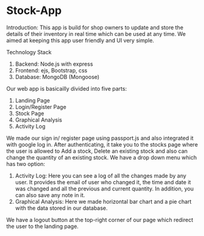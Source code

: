 # Stock-App

Introduction: This app is build for shop owners to update and store the details of their inventory in real time which can be used at any time.
We aimed at keeping this app user friendly and UI very simple.

Technology Stack
1. Backend: Node.js with express
2. Frontend: ejs, Bootstrap, css
3. Database: MongoDB (Mongoose)

Our web app is basicailly divided into five parts:
1. Landing Page
2. Login/Register Page
3. Stock Page
4. Graphical Analysis
5. Activity Log

We made our sign in/ register page using passport.js and also integrated it with google log in.
After authenticating, it take you to the stocks page where the user is allowed to Add a stock, Delete an existing stock and also can 
change the quantity of an existing stock.
We have a drop down menu which has two option: 
1. Activity Log: Here you can see a log of all the changes made by any user. It provides the email of user who changed it, the time and date it
was changed and all the previous and current quantity. In addition, you can also save any note in it.
2. Graphical Analysis: Here we made horizontal bar chart and a pie chart with the data stored in our database.

We have a logout button at the top-right corner of our page which redirect the user to the landing page.

